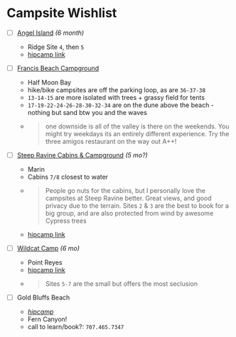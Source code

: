 # Campsite Wishlist

-   [ ] [Angel Island](http://www.reserveamerica.com/camping/angel-island-sp/r/campgroundDetails.do?contractCode=CA&parkId=120003#sr) *(6 month)*

    -   Ridge Site `4`, then `5`
    -   [hipcamp link](https://www.hipcamp.com/ca/sf-bay-area/angel-island/angel-island-campground)

-   [ ] [Francis Beach Campground](http://www.reserveamerica.com/camping/half-moon-bay-state-beach/r/campgroundDetails.do?contractCode=CA&parkId=120039)

    -   Half Moon Bay
    -   hike/bike campsites are off the parking loop, as are `36-37-38`
    -   `13-14-15` are more isolated with trees + grassy field for tents
    -   `17-19-22-24-26-28-30-32-34` are on the dune above the beach - nothing but sand btw you and the waves
    -   > one downside is all of the valley is there on the weekends. You might try weekdays its an entirely different experience. Try the three amigos restaurant on the way out A++!

-   [ ] [Steep Ravine Cabins & Campground](http://www.reserveamerica.com/camping/mount-tamalpais-state-park/r/campgroundDetails.do?contractCode=CA&parkId=120063) *(5 mo?)*

    -   Marin
    -   Cabins `7/8` closest to water
    -   > People go nuts for the cabins, but I personally love the campsites at Steep Ravine better. Great views, and good privacy due to the terrain. Sites `2` & `3` are the best to book for a big group, and are also protected from wind by awesome Cypress trees
    -   [hipcamp link](https://www.hipcamp.com/ca/sf-bay-area/mount-tamalpais/steep-ravine-cabins-and-campground)

-   [ ] [Wildcat Camp](http://www.recreation.gov/campsiteFilterAction.do?sitefilter=ALL&startIdx=0&contractCode=NRSO&parkId=72393) *(6 mo)*

    -   Point Reyes
    -   [hipcamp link](https://www.hipcamp.com/ca/sf-bay-area/point-reyes/wildcat-camp)
    -   > Sites `5-7` are the small but offers the most seclusion

-   [ ] Gold Bluffs Beach

    -   *[hipcamp](https://www.hipcamp.com/ca/north-coast/prairie-creek-redwoods/gold-bluffs-beach-campground)*
    -   Fern Canyon!
    -   call to learn/book?: `707.465.7347`
